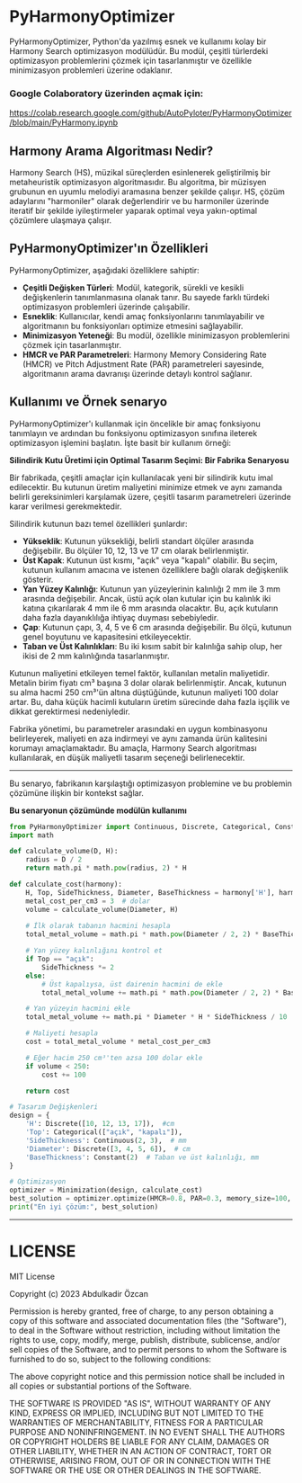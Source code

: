 # PyHarmonyOptimizer

PyHarmonyOptimizer, Python'da yazılmış esnek ve kullanımı kolay bir Harmony Search optimizasyon modülüdür. Bu modül, çeşitli türlerdeki optimizasyon problemlerini çözmek için tasarlanmıştır ve özellikle minimizasyon problemleri üzerine odaklanır.

### Google Colaboratory üzerinden açmak için:
https://colab.research.google.com/github/AutoPyloter/PyHarmonyOptimizer/blob/main/PyHarmony.ipynb

## Harmony Arama Algoritması Nedir?

Harmony Search (HS), müzikal süreçlerden esinlenerek geliştirilmiş bir metaheuristik optimizasyon algoritmasıdır. Bu algoritma, bir müzisyen grubunun en uyumlu melodiyi aramasına benzer şekilde çalışır. HS, çözüm adaylarını "harmoniler" olarak değerlendirir ve bu harmoniler üzerinde iteratif bir şekilde iyileştirmeler yaparak optimal veya yakın-optimal çözümlere ulaşmaya çalışır.

## PyHarmonyOptimizer'ın Özellikleri

PyHarmonyOptimizer, aşağıdaki özelliklere sahiptir:

- **Çeşitli Değişken Türleri**: Modül, kategorik, sürekli ve kesikli değişkenlerin tanımlanmasına olanak tanır. Bu sayede farklı türdeki optimizasyon problemleri üzerinde çalışabilir.
- **Esneklik**: Kullanıcılar, kendi amaç fonksiyonlarını tanımlayabilir ve algoritmanın bu fonksiyonları optimize etmesini sağlayabilir.
- **Minimizasyon Yeteneği**: Bu modül, özellikle minimizasyon problemlerini çözmek için tasarlanmıştır.
- **HMCR ve PAR Parametreleri**: Harmony Memory Considering Rate (HMCR) ve Pitch Adjustment Rate (PAR) parametreleri sayesinde, algoritmanın arama davranışı üzerinde detaylı kontrol sağlanır.

## Kullanımı ve Örnek senaryo

PyHarmonyOptimizer'ı kullanmak için öncelikle bir amaç fonksiyonu tanımlayın ve ardından bu fonksiyonu optimizasyon sınıfına ileterek optimizasyon işlemini başlatın. İşte basit bir kullanım örneği:

**Silindirik Kutu Üretimi için Optimal Tasarım Seçimi: Bir Fabrika Senaryosu**

Bir fabrikada, çeşitli amaçlar için kullanılacak yeni bir silindirik kutu imal edilecektir. Bu kutunun üretim maliyetini minimize etmek ve aynı zamanda belirli gereksinimleri karşılamak üzere, çeşitli tasarım parametreleri üzerinde karar verilmesi gerekmektedir.

Silindirik kutunun bazı temel özellikleri şunlardır:

- **Yükseklik**: Kutunun yüksekliği, belirli standart ölçüler arasında değişebilir. Bu ölçüler 10, 12, 13 ve 17 cm olarak belirlenmiştir.
- **Üst Kapak**: Kutunun üst kısmı, "açık" veya "kapalı" olabilir. Bu seçim, kutunun kullanım amacına ve istenen özelliklere bağlı olarak değişkenlik gösterir.
- **Yan Yüzey Kalınlığı**: Kutunun yan yüzeylerinin kalınlığı 2 mm ile 3 mm arasında değişebilir. Ancak, üstü açık olan kutular için bu kalınlık iki katına çıkarılarak 4 mm ile 6 mm arasında olacaktır. Bu, açık kutuların daha fazla dayanıklılığa ihtiyaç duyması sebebiyledir.
- **Çap**: Kutunun çapı, 3, 4, 5 ve 6 cm arasında değişebilir. Bu ölçü, kutunun genel boyutunu ve kapasitesini etkileyecektir.
- **Taban ve Üst Kalınlıkları**: Bu iki kısım sabit bir kalınlığa sahip olup, her ikisi de 2 mm kalınlığında tasarlanmıştır.

Kutunun maliyetini etkileyen temel faktör, kullanılan metalin maliyetidir. Metalin birim fiyatı cm³ başına 3 dolar olarak belirlenmiştir. Ancak, kutunun su alma hacmi 250 cm³'ün altına düştüğünde, kutunun maliyeti 100 dolar artar. Bu, daha küçük hacimli kutuların üretim sürecinde daha fazla işçilik ve dikkat gerektirmesi nedeniyledir.

Fabrika yönetimi, bu parametreler arasındaki en uygun kombinasyonu belirleyerek, maliyeti en aza indirmeyi ve aynı zamanda ürün kalitesini korumayı amaçlamaktadır. Bu amaçla, Harmony Search algoritması kullanılarak, en düşük maliyetli tasarım seçeneği belirlenecektir.

---

Bu senaryo, fabrikanın karşılaştığı optimizasyon problemine ve bu problemin çözümüne ilişkin bir kontekst sağlar.

**Bu senaryonun çözümünde modülün kullanımı**

```python
from PyHarmonyOptimizer import Continuous, Discrete, Categorical, Constant, Minimization
import math

def calculate_volume(D, H):
    radius = D / 2
    return math.pi * math.pow(radius, 2) * H

def calculate_cost(harmony):
    H, Top, SideThickness, Diameter, BaseThickness = harmony['H'], harmony['Top'], harmony['SideThickness'], harmony['Diameter'], harmony['BaseThickness']
    metal_cost_per_cm3 = 3  # dolar
    volume = calculate_volume(Diameter, H)
    
    # İlk olarak tabanın hacmini hesapla
    total_metal_volume = math.pi * math.pow(Diameter / 2, 2) * BaseThickness / 10

    # Yan yüzey kalınlığını kontrol et
    if Top == "açık":
        SideThickness *= 2
    else:
        # Üst kapalıysa, üst dairenin hacmini de ekle
        total_metal_volume += math.pi * math.pow(Diameter / 2, 2) * BaseThickness / 10

    # Yan yüzeyin hacmini ekle
    total_metal_volume += math.pi * Diameter * H * SideThickness / 10

    # Maliyeti hesapla
    cost = total_metal_volume * metal_cost_per_cm3

    # Eğer hacim 250 cm³'ten azsa 100 dolar ekle
    if volume < 250:
        cost += 100

    return cost

# Tasarım Değişkenleri
design = {
    'H': Discrete([10, 12, 13, 17]),  #cm
    'Top': Categorical(["açık", "kapalı"]),
    'SideThickness': Continuous(2, 3),  # mm
    'Diameter': Discrete([3, 4, 5, 6]),  # cm
    'BaseThickness': Constant(2)  # Taban ve üst kalınlığı, mm
}

# Optimizasyon
optimizer = Minimization(design, calculate_cost)
best_solution = optimizer.optimize(HMCR=0.8, PAR=0.3, memory_size=100, max_iter=1000)
print("En iyi çözüm:", best_solution)
```
---

# LICENSE

MIT License

Copyright (c) 2023 Abdulkadir Özcan

Permission is hereby granted, free of charge, to any person obtaining a copy
of this software and associated documentation files (the "Software"), to deal
in the Software without restriction, including without limitation the rights
to use, copy, modify, merge, publish, distribute, sublicense, and/or sell
copies of the Software, and to permit persons to whom the Software is
furnished to do so, subject to the following conditions:

The above copyright notice and this permission notice shall be included in all
copies or substantial portions of the Software.

THE SOFTWARE IS PROVIDED "AS IS", WITHOUT WARRANTY OF ANY KIND, EXPRESS OR
IMPLIED, INCLUDING BUT NOT LIMITED TO THE WARRANTIES OF MERCHANTABILITY,
FITNESS FOR A PARTICULAR PURPOSE AND NONINFRINGEMENT. IN NO EVENT SHALL THE
AUTHORS OR COPYRIGHT HOLDERS BE LIABLE FOR ANY CLAIM, DAMAGES OR OTHER
LIABILITY, WHETHER IN AN ACTION OF CONTRACT, TORT OR OTHERWISE, ARISING FROM,
OUT OF OR IN CONNECTION WITH THE SOFTWARE OR THE USE OR OTHER DEALINGS IN THE
SOFTWARE.
